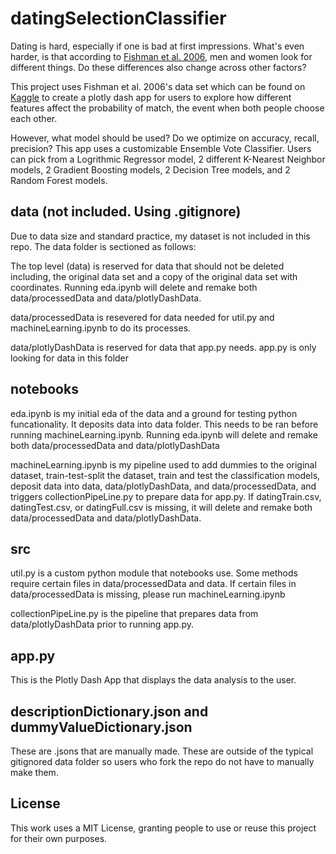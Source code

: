 # datingSelectionClassifier

Dating is hard, especially if one is bad at first impressions. What's even harder, is that according to [Fishman et al. 2006](http://www.stat.columbia.edu/~gelman/stuff_for_blog/sheena.pdf), men and women look for different things. Do these differences also change across other factors?

This project uses Fishman et al. 2006's data set which can be found on [Kaggle](https://www.kaggle.com/datasets/annavictoria/speed-dating-experiment) to create a plotly dash app for users to explore how different features affect the probability of match, the event when both people choose each other. 

However, what model should be used? Do we optimize on accuracy, recall, precision? This app uses a customizable Ensemble Vote Classifier. Users can pick from a Logrithmic Regressor model, 2 different K-Nearest Neighbor models, 2 Gradient Boosting models, 2 Decision Tree models, and 2 Random Forest models.

## data (not included. Using .gitignore)

Due to data size and standard practice, my dataset is not included in this repo. The data folder is sectioned as follows:

The top level (data) is reserved for data that should not be deleted including, the original data set and a copy of the original data set with coordinates. Running eda.ipynb will delete and remake both data/processedData and data/plotlyDashData.

data/processedData is resevered for data needed for util.py and machineLearning.ipynb to do its processes.

data/plotlyDashData is reserved for data that app.py needs. app.py is only looking for data in this folder

## notebooks

eda.ipynb is my initial eda of the data and a ground for testing python funcationality. It deposits data into data folder. This needs to be ran before running machineLearning.ipynb. Running eda.ipynb will delete and remake both data/processedData and data/plotlyDashData

machineLearning.ipynb is my pipeline used to add dummies to the original dataset, train-test-split the dataset, train and test the classification models, deposit data into data, data/plotlyDashData, and data/processedData, and triggers collectionPipeLine.py to prepare data for app.py. If datingTrain.csv, datingTest.csv, or datingFull.csv is missing, it will delete and remake both data/processedData and data/plotlyDashData. 

## src

util.py is a custom python module that notebooks use. Some methods require certain files in data/processedData and data. If certain files in data/processedData is missing, please run machineLearning.ipynb

collectionPipeLine.py is the pipeline that prepares data from data/plotlyDashData prior to running app.py. 

## app.py

This is the Plotly Dash App that displays the data analysis to the user.

## descriptionDictionary.json and dummyValueDictionary.json

These are .jsons that are manually made. These are outside of the typical gitignored data folder so users who fork the repo do not have to manually make them.

## License

This work uses a MIT License, granting people to use or reuse this project for their own purposes.